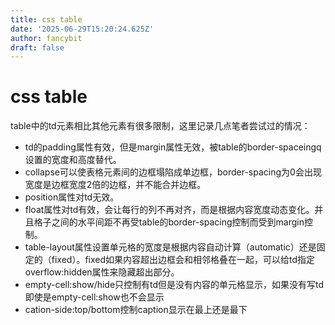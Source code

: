 ```yaml
---
title: css table
date: '2025-06-29T15:20:24.625Z'
author: fancybit
draft: false
---
```

<div class="header"><h1 class="single-title animate__animated animate__pulse animate__faster">css table</h1></div>

<div class="content" id="content"><p>table中的td元素相比其他元素有很多限制，这里记录几点笔者尝试过的情况：</p><ul><li>td的padding属性有效，但是margin属性无效，被table的border-spaceingq设置的宽度和高度替代。</li><li>collapse可以使表格元素间的边框塌陷成单边框，border-spacing为0会出现宽度是边框宽度2倍的边框，并不能合并边框。</li><li>position属性对td无效。</li><li>float属性对td有效，会让每行的列不再对齐，而是根据内容宽度动态变化。并且格子之间的水平间距不再受table的border-spacing控制而受到margin控制。</li><li>table-layout属性设置单元格的宽度是根据内容自动计算（automatic）还是固定的（fixed）。fixed如果内容超出边框会和相邻格叠在一起，可以给td指定overflow:hidden属性来隐藏超出部分。</li><li>empty-cell:show/hide只控制有td但是没有内容的单元格显示，如果没有写td即使是empty-cell:show也不会显示</li><li>cation-side:top/bottom控制caption显示在最上还是最下</li></ul><!-- raw HTML omitted --></div>

